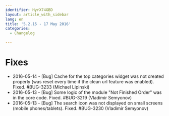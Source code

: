 ```yaml
---
identifier: HyrX74GBD
layout: article_with_sidebar
lang: en
title: '5.2.15 - 17 May 2016'
categories:
  - Changelog

---
```



# Fixes

*   2016-05-14 - [Bug] Cache for the top categories widget was not created properly (was reset every time if the clean url feature was enabled). Fixed. #BUG-3233 (Michael Lipinski)
*   2016-05-13 - [Bug] Some logic of the module "Not Finished Order" was in the core code. Fixed. #BUG-3219 (Vladimir Semyonov)
*   2016-05-13 - [Bug] The search icon was not displayed on small screens (mobile phones/tablets). Fixed. #BUG-3230 (Vladimir Semyonov)